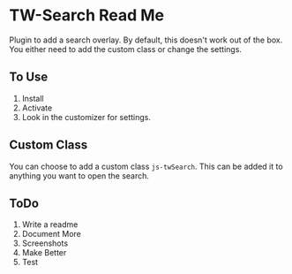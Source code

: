 # TW-Search Read Me

Plugin to add a search overlay. By default, this doesn't work out of the box. You either need to add the custom class or change the settings.

## To Use
1. Install
2. Activate
4. Look in the customizer for settings.

## Custom Class
You can choose to add a custom class `js-twSearch`. This can be added it to anything you want to open the search.

## ToDo

1. Write a readme
2. Document More
3. Screenshots
4. Make Better
5. Test